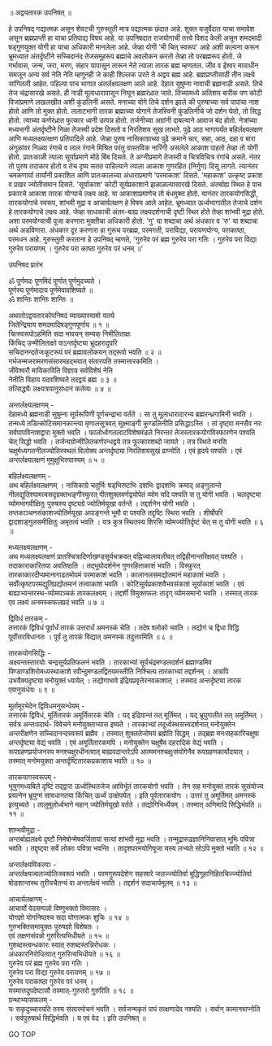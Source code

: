 ॥ अद्वयतारक उपनिषत् ॥  
  
हे उपनिषद् गद्यात्मक असून शेवटची गुरुस्तुती मात्र पद्यात्मक छंदात आहे. शुक्ल यजुर्वेदात याचा समावेश असून ब्रह्मप्राप्ती हा याचा प्रतिपाद्य विषय आहे. या उपनिषदात राजयोगाची तत्त्वे विशद केली असून शमदमादी षड्‌गुणयुक्त योगी हा याचा अधिकारी मानलेला आहे. जेव्हा योगी 'मी चित् स्वरूप' आहे अशी कल्पना करून भ्रूमध्यात अंतर्दृष्टीने सच्चिदानंद तेजसमूहरूप ब्रह्माचे अवलोकन करतो तेव्हा तो परब्रह्मरूप होतो. जे गर्भावास, जन्म, जरा, मरण, संहार यापासून तारून नेते त्याला तारक ब्रह्म म्हणतात. जीव व ईश्वर मायाधीन समजून अन्य सर्व नेति नेति म्हणूनही जे काही शिल्लक उरते ते अद्वय ब्रह्म आहे. ब्रह्मप्राप्तीसाठी तीन लक्ष्ये सांगितली आहेत. पहिल्या पाच भागात अंतर्लक्ष्यलक्षण आले आहे. देहात सुषुम्ना नावाची ब्रह्मनाडी असते. तिचे तेज चंद्रासारखे असते. ही नाडी मूलाधारापासून निघून ब्रह्मरंध्रात जाते. तिच्यामध्ये अतिशय बारीक पण कोटी विजांप्रमाणे लखलखीत अशी कुंडलिनी असते. मनाच्या योगे तिचे दर्शन झाले की पुरुषाच्या सर्व पापांचा नाश होतो आणि तो मुक्त होतो. ललाटभागी तारक ब्रह्माच्या योगाने तेजस्विनी कुंडलिनीचे जो दर्शन घेतो, तो सिद्ध होतो. त्याच्या कर्णरंध्रात फुत्कार ध्वनी उत्पन्न होतो. तर्जनीच्या अग्रांनी दाबल्याने आवाज बंद होतो. नेत्रांच्या मध्यभागी अंतर्दृष्टीने निळा तेजस्वी प्रदेश दिसतो व निरतिशय सुख लाभते. पुढे आठ भागापर्यंत बहिर्लक्ष्यलक्षण आणि मध्यलक्ष्यलक्षण प्रतिपादिले आहे. जेव्हा पुरुष नासिकाग्राच्या पुढे क्रमाने चार, सहा, आठ, दहा व बारा अंगुळांवर निळ्या रंगाचे व लाल रंगाने मिश्रित परंतु वास्तविक नारिंगी असलेले आकाश पाहतो तेव्हा तो योगी होतो. प्रातःकाळी त्याला सूर्याप्रमाणे मोठे बिंब दिसते. ते अग्नीप्रमाणे तेजस्वी व चित्रविचित्र रंगांचे असते. नंतर तो पुरुष तदाकार होतो व तेच दृष्य सतत पाहिल्याने त्याला आकाश गुणरहित (निर्गुण) दिसू लागते. त्यानंतर चमकणार्या तार्यांनी प्रकाशित आणि प्रातःकालच्या अंधाराप्रमाणे 'परमाकाश' दिसते. 'महाकाश' उत्कृष्ट प्रकाश व प्रखर ज्योतीसमान दिसते. 'सूर्याकाश' कोटी सूर्यप्रकाशाने झळाळल्यासारखे दिसते. अंतर्बाह्य स्थित हे पाच प्रकारचे आकाश तारक योग्याचे लक्ष्य आहे. या आकाशाप्रमाणेच तो बंधमुक्त होतो. यानंतर तारकयोगसिद्धी, तारकयोगाचे स्वरूप, शांभवी मुद्रा व आचार्यलक्षण हे विषय आले आहेत. भ्रूमध्यात ऊर्ध्वभागातील तेजाचे दर्शन हे तारकयोगाचे लक्ष्य आहे. जेव्हा साधकाची अंतर-बाह्य लक्ष्यदर्शनाची दृष्टी स्थिर होते तेव्हा शांभवी मुद्रा होते. अशा परमयोग्याची पूजा करणारा मुक्तीचा अधिकारी होतो. 'गु' या शब्दाचा अर्थ अंधकार व 'रु' या शब्दाचा अर्थ अडविणारा. अंधकार दूर करणारा हा गुरूच परब्रह्म, परमगती, पराविद्या, परायणयोग्य, पराकाष्ठा, परमधन आहे. गुरुस्तुती करताना हे उपनिषद् म्हणते, 'गुरुरेव परं ब्रह्म गुरुरेव परा गतिः । गुरुरेव परा विद्या गुरुरेव परायणम् । गुरुरेव परा काष्ठा गुरुरेव परं धनम् ॥'  
  
उपनिषद प्रारंभ  
  
ॐ पूर्णमदः पूणमिदं पूर्णात् पूर्णमुदच्यते ।  
पूर्णस्य पूर्णमादाय पूर्णमेवावशिष्यते ॥  
ॐ शान्तिः शान्तिः शान्तिः ॥  
  
अथातोऽद्वयतारकोपनिषदं व्याख्यास्यामो यतये  
जितेन्द्रियाय शमदमादिषड्‌गुणपूर्णाय ॥ १ ॥  
चित्स्वरूपोऽहमिति सदा भावयन् सम्यक् निमीलिताक्षः  
किंचिद् उन्मीलिताक्षो वाऽन्तर्दृष्ट्या भ्रूदहरादुपरि  
सचिदानन्दतेजःकूटरूपं परं ब्रह्मावलोकयन् तद्‌रूपो भवति ॥ २ ॥  
गर्भजन्मजरामरणसंसारमहद्‌भयात् संतारयति तस्मात्तारकमिति ।  
जीवेश्वरौ मायिकाविति विज्ञाय सर्वविशेषं नेति  
नेतीति विहाय यदवशिष्यते तदद्वयं ब्रह्म ॥ ३ ॥  
तत्सिद्ध्यैः लक्ष्यत्रयानुसंधानं कर्तव्यः ॥ ४ ॥  
  
अन्तर्लक्ष्यलक्षणम् -  
देहामध्ये ब्रह्मनाडी सुषुम्ना सूर्यरूपिणी पूर्णचन्द्राभा वर्तते । सा तु मूलाधारादारभ्य ब्रह्मरन्ध्रगामिनी भवति । तन्मध्ये तडित्कोटिसमानकान्त्या मृणालसूत्रवत् सूक्ष्माङ्‌गी कुण्डलिनीति प्रसिद्धाऽस्ति । तां दृष्ट्वा मनसैव नरः सर्वपापविनाशद्वारा मुक्तो भवति । फालोर्ध्वगललाटविशेषमंडले निरन्तरं तेजस्तारकयोगविस्फारणेन पश्यति चेत् सिद्धो भवति । तर्जन्यग्रोन्मीलितकर्णरन्धद्वये तत्र फूत्कारशब्दो जायते । तत्र स्थिते मनसि चक्षुर्मध्यगतनीलज्योतिस्स्थलं विलोक्य अन्तर्दृष्ट्या निरतिशयसुखं प्राप्नोति । एवं हृदये पश्यति । एवं अन्तर्लक्ष्यलक्षणं मुमुक्षुभिरुपास्यम् ॥ ५ ॥  
  
बहिर्लक्ष्यलक्षणम् -  
अथ बहिर्लक्ष्यलक्षणम् । नासिकाग्रे चतुर्भिः षड्‌भिरष्टभिः दशभिः द्वादशभिः क्रमाद् अङ्‌गुलान्ते नीलद्युतिश्यामत्वसदृग्रक्तभङ्‌गीस्फुरत् पीतशुक्लवर्णद्वयोपेतं व्योम यदि पश्यति स तु योगी भवति । चलदृष्ट्या व्योमभागवीक्षितुः पुरुषस्य दृष्ट्यग्रे ज्योतिर्मयूखा वर्तन्ते । तद्दर्शनेन योगी भवति । तप्तकाञ्चनसंकाशज्योतिर्मयूखा अपाङ्‌गन्ते भूमौ वा पश्यति तद्दृष्टिः स्थिरा भवति । शीर्षोपरि द्वादशाङ्गुलसमीक्षितुः अमृतत्वं भवति । यत्र कुत्र स्थितस्य शिरसि व्योमज्योतिर्दृष्टं चेत् स तु योगी भवति ॥ ६ ॥  
  
मध्यलक्ष्यलक्षणम् -  
अथ मध्यलक्ष्यलक्षणं प्रातश्चित्रादिर्णाखण्डसूर्यचक्रवत् वह्निज्वालावलीवत् तद्विहीनान्तरिक्षवत् पश्यति । तदाकाराकारितया अवतिष्ठति । तद्‌भूयोदर्शनेन गुणरहिताकाशं भवति । विस्फुरत् तारकाकारदीप्यमानागाढतमोपमं परमाकाशं भवति । कालानलसमद्योतमानं महाकाशं भवति । सर्वोत्कृष्टपरमद्युतिप्रद्योतमानं तत्त्वाकाशं भवति । कोटिसूर्यप्रकाशवैभवसंकाशं सूर्याकाशं भवति । एवं बाह्याभ्यन्तरस्थ-व्योमपञ्चकं तारकलक्ष्यम् । तद्दर्शी विमुक्तफलः तादृग् व्योमसमानो भवति । तस्मात् तारक एव लक्ष्यं अनमस्कफलप्रदं भवति ॥ ७ ॥  
  
द्विविधं तारकम् -  
तत्तारकं द्विविधं पूर्वार्धं तारकं उत्तरार्धं अमनस्कं चेति । तदेष श्लोको भवति । तद्योगं च द्विधा विद्धि पूर्वोत्तरविधानतः । पूर्वं तु तारकं विद्यात् अमनस्कं तदुत्तरमिति ॥ ८ ॥  
  
तारकयोगसिद्धिः -  
अक्ष्यन्तस्तारयोः चन्द्रसूर्यप्रतिफलनं भवति । तारकाभ्यां सूर्यचंद्रमण्डलदर्शनं ब्रह्माण्डमिव पिण्डाण्डशिरोमध्यस्थाकाशे रवीन्दुमण्डलद्वितयमस्तीति निश्चित्य तारकाभ्यां तद्दर्शनम् । अत्रापि उभयैक्यदृष्ट्या मनोयुक्तं ध्यायेत् । तद्योगाभावे इंद्रियप्रवृत्तेरनवकाशात् । तस्माद अन्तर्दृष्ट्या तारक एवानुसंधेयः ॥ ९ ॥  
  
मूर्तामूरभेदेन द्विविधमनुसन्धेयम् -  
तत्तारकं द्विविधं, मूर्तितारकं अमूर्तितारकं चेति । यद् इंद्रियान्तं तत् मूर्तिमत् । यद् भ्रूयुगातीतं तत् अमूर्तिमत् । सर्वत्र अन्तःपदार्थ- विवेचने मनोयुक्ताभ्यास इष्यते । तारकाभ्यां तदूर्ध्वस्थसत्त्वदर्शनात् मनोयुक्तेन अन्तरीक्षणेन सच्चिदानन्दस्वरूपं ब्रह्मैव । तस्मात् शुक्लतेजोमयं ब्रह्मेति सिद्धम् । तद्‌ब्रह्म मनःसहकारिचक्षुषा अन्तर्दृष्ट्या वेद्यं भवति । एवं अमूर्तितारकमपि । मनोयुक्तेन चक्षुषैव दहरादिकं वेद्यं भवति । रूपग्रहणप्रयोजनस्य मनश्चक्षुरधीनत्वात् बाह्यवदान्तरेऽपि आत्ममनश्चक्षुःसंयोगेनैव रूपग्रहणकार्योदयात् । तस्मात् मनोमयुक्ता अन्तर्दृष्टितारकप्रकाशाय भवति ॥ १० ॥  
  
तारकयागस्वरूपम् -  
भूयुगमध्यबिले दृष्टिं तद्द्वारा ऊर्ध्वस्थितजेज आविर्भूतं तारकयोगो भवति । तेन सह मनोयुक्तं तारकं सुसंयोज्य प्रयत्नेन भ्रूयुग्मं सावधानतया किंचित् ऊर्ध्वं उत्क्षेपयेत् । इति पूर्वतारकयोगः । उत्तरं तु अमूर्तिमत् अमनस्कं इत्युच्यते । तालुमूलोर्ध्वभागे महान् ज्योतिर्मयूखो वर्तते । तद्योगिभिर्ध्येयम् । तस्मात् अणिमादि सिद्धिर्भवति ॥ ११ ॥  
  
शाम्भवीमुद्रा -  
अन्तर्बाह्यलक्ष्ये दृष्टौ निमेषोन्मेषवर्जितायां सत्यां शांभवी मुद्रा भवति । तन्मुद्रारूढज्ञानिनिवासात् भूमिः पवित्रा भवति । तद्दृष्ट्वा सर्वे लोकाः पवित्रा भवन्ति । तादृशपरमयोगिपूजा यस्य लभ्यते सोऽपि मुक्तो भवति ॥ १२ ॥  
  
अन्तर्लक्ष्यविकल्पाः -  
अन्तर्लक्ष्यज्वलज्योतिःस्वरूपं भवति । परमगुरूपदेशेन सहस्रारे जलज्ज्योतिर्वा बुद्धिगुहानिहितचिज्ज्योतिर्वा षोडशान्तस्थ तुरीयचैतन्यं वा अन्तर्लक्ष्यं भवति । तद्दर्शनं सदाचार्यमूलम् ॥ १३ ॥  
  
आचार्यलक्षणम् -  
आचार्यो वेदसम्पन्नो विष्णुभक्तो विमत्सरः ।  
योगज्ञो योगनिष्ठश्च सदा योगात्मकः शुचिः ॥ १४ ॥  
गुरुभक्तिसमायुक्तः पुरुषज्ञो विशेषतः ।  
एवं लक्षणसंपन्नो गुरुरित्यभिधीयते ॥ १५ ॥  
गुशब्दस्त्वन्धकारः स्यात् रुशब्दस्तन्निरोधकः ।  
अंधकारनिरोधित्वात् गुरुरित्यभिधीयते ॥ १६ ॥  
गुरुरेव परं ब्रह्म गुरुरेव परा गतिः ।  
गुरुरेव परा विद्या गुरुरेव परायणम् ॥ १७ ॥  
गुरुरेव पराकाष्ठा गुरुरेव परं धनम् ।  
यस्मात्तदुपदेष्टासौ तस्मात्-गुरुतरो गुरुरिति ॥ १८ ॥  
ग्रन्थाभ्यासफलम् -  
यः सकृदुच्चारयति तस्य संसारमोचनं भवति । सर्वजन्मकृतं पापं तत्क्षणादेव नश्यति । सर्वान् कामानवाप्नोति । सर्वपुरुषार्थ सिद्धिर्भवति । य एवं वेद । इति उपनिषत् ॥  
  
  
GO TOP
